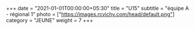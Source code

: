 +++
date = "2021-01-01T00:00:00+05:30"
title = "U15"
subtitle = "équipe A - régional 1"
photo = ["https://images.rcvichy.com/head/default.png"]
category = "JEUNE"
weight = 7
+++ 

